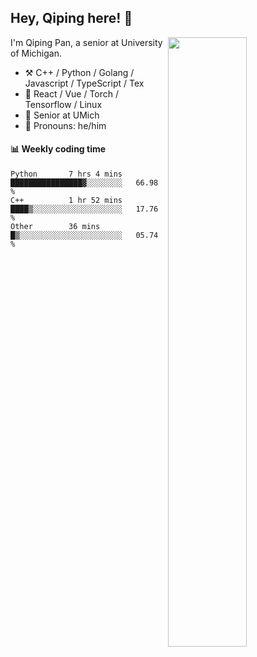 

## Hey, Qiping here! :wave:

[<img align="right" width="50%" src="https://github-readme-stats.vercel.app/api?username=ppppqp&theme=dark&show_icons=true">](https://metrics.lecoq.io/ppppqp?template=classic)


I'm Qiping Pan, a senior at University of Michigan.

-   :hammer_and_pick: C++ / Python / Golang / Javascript / TypeScript / Tex
-   :pencil: React / Vue / Torch / Tensorflow / Linux 
-   :seedling: Senior at UMich
-   :man: Pronouns: he/him



#### :bar_chart: Weekly coding time

<!--START_SECTION:waka-->

```text
Python       7 hrs 4 mins    ████████████████▓░░░░░░░░   66.98 %
C++          1 hr 52 mins    ████▒░░░░░░░░░░░░░░░░░░░░   17.76 %
Other        36 mins         █▒░░░░░░░░░░░░░░░░░░░░░░░   05.74 %
```

<!--END_SECTION:waka-->

